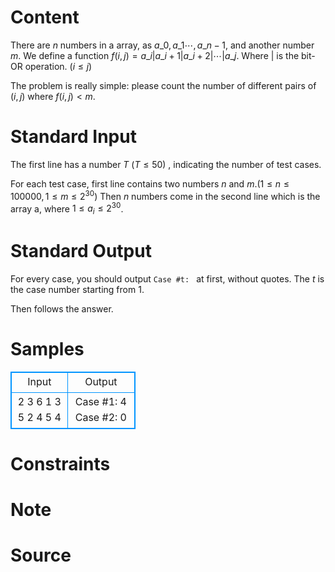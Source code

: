 
# Content

There are $n$ numbers in a array, as $a\_{0},a\_{1}\cdots ,a\_{n-1}$, and another number $m$. We define a function $f(i,j)=a\_{i}|a\_{i+1}|a\_{i+2}|\cdots |a\_{j}$. Where $|$ is the bit-OR operation. ($i\leq j$)

The problem is really simple: please count the number of different pairs of ($i,j$) where $f(i,j)<m$.

# Standard Input

The first line has a number $T$ ($T\leq 50$) , indicating the number of test cases.

For each test case, first line contains two numbers $n$ and $m$.($1\leq n\leq 100000, 1\leq m\leq 2^{30}$) Then $n$ numbers come in the second line which is the array a, where $1\leq a_{i}\leq 2^{30}$.

# Standard Output

For every case, you should output `Case #t: ` at first, without quotes. The $t$ is the case number starting from $1$.

Then follows the answer.

# Samples

<style>
        table,table tr th, table tr td { border:1px solid #0094ff; }
        table { width: 200px; min-height: 25px; line-height: 25px; text-align: center; border-collapse: collapse;}   
    </style>
<table>
	<tr>
		<td>Input</td>
		<td>Output</td>
	</tr>
<tr><td>2
3 6
1 3 5
2 4
5 4</td><td>Case #1: 4
Case #2: 0</td></tr></table>


# Constraints



# Note



# Source


